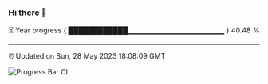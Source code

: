 ### Hi there 👋

⏳ Year progress { ████████████▁▁▁▁▁▁▁▁▁▁▁▁▁▁▁▁▁▁ } 40.48 %

---

⏰ Updated on Sun, 28 May 2023 18:08:09 GMT

![Progress Bar CI](https://github.com/Shyam-Makwana/GitHub-Actions-Demo/workflows/Progress%20Bar%20CI/badge.svg)
